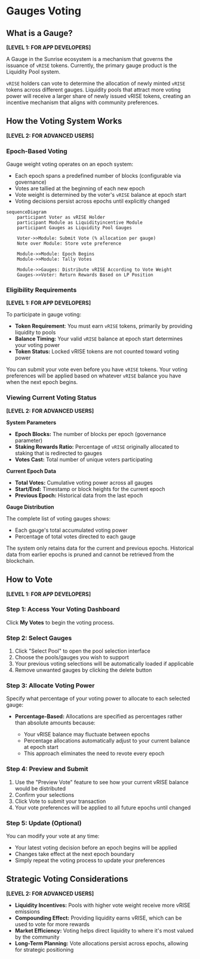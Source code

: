 # Gauges Voting

## What is a Gauge?

**[LEVEL 1: FOR APP DEVELOPERS]**

A Gauge in the Sunrise ecosystem is a mechanism that governs the issuance of `vRISE` tokens. Currently, the primary gauge product is the Liquidity Pool system.

`vRISE` holders can vote to determine the allocation of newly minted `vRISE` tokens across different gauges. Liquidity pools that attract more voting power will receive a larger share of newly issued vRISE tokens, creating an incentive mechanism that aligns with community preferences.

## How the Voting System Works

**[LEVEL 2: FOR ADVANCED USERS]**

### Epoch-Based Voting

Gauge weight voting operates on an epoch system:

* Each epoch spans a predefined number of blocks (configurable via governance)
* Votes are tallied at the beginning of each new epoch
* Vote weight is determined by the voter's `vRISE` balance at epoch start
* Voting decisions persist across epochs until explicitly changed

```mermaid
sequenceDiagram
    participant Voter as vRISE Holder
    participant Module as Liquidityincentive Module
    participant Gauges as Liquidity Pool Gauges
    
    Voter->>Module: Submit Vote (% allocation per gauge)
    Note over Module: Store vote preference
    
    Module->>Module: Epoch Begins
    Module->>Module: Tally Votes
    
    Module->>Gauges: Distribute vRISE According to Vote Weight
    Gauges->>Voter: Return Rewards Based on LP Position
```


### Eligibility Requirements

**[LEVEL 1: FOR APP DEVELOPERS]**

To participate in gauge voting:

* **Token Requirement**: You must earn `vRISE` tokens, primarily by providing liquidity to pools
* **Balance Timing:** Your valid `vRISE` balance at epoch start determines your voting power
* **Token Status:** Locked vRISE tokens are not counted toward voting power

You can submit your vote even before you have `vRISE` tokens. Your voting preferences will be applied based on whatever `vRISE` balance you have when the next epoch begins.

### Viewing Current Voting Status

**[LEVEL 2: FOR ADVANCED USERS]**

**System Parameters**

* **Epoch Blocks:** The number of blocks per epoch (governance parameter)
* **Staking Rewards Ratio:** Percentage of `vRISE` originally allocated to staking that is redirected to gauges
* **Votes Cast:** Total number of unique voters participating

**Current Epoch Data**

* **Total Votes:** Cumulative voting power across all gauges
* **Start/End:** Timestamp or block heights for the current epoch
* **Previous Epoch:** Historical data from the last epoch

**Gauge Distribution**

The complete list of voting gauges shows:

* Each gauge's total accumulated voting power
* Percentage of total votes directed to each gauge

The system only retains data for the current and previous epochs. Historical data from earlier epochs is pruned and cannot be retrieved from the blockchain.

## How to Vote

**[LEVEL 1: FOR APP DEVELOPERS]**

### Step 1: Access Your Voting Dashboard

Click **My Votes** to begin the voting process.

### Step 2: Select Gauges

1. Click "Select Pool" to open the pool selection interface
2. Choose the pools/gauges you wish to support
3. Your previous voting selections will be automatically loaded if applicable
4. Remove unwanted gauges by clicking the delete button

### Step 3: Allocate Voting Power

Specify what percentage of your voting power to allocate to each selected gauge:

- **Percentage-Based:** Allocations are specified as percentages rather than absolute amounts because:

  * Your vRISE balance may fluctuate between epochs
  * Percentage allocations automatically adjust to your current balance at epoch start
  * This approach eliminates the need to revote every epoch

### Step 4: Preview and Submit

1. Use the "Preview Vote" feature to see how your current vRISE balance would be distributed
2. Confirm your selections
3. Click Vote to submit your transaction
4. Your vote preferences will be applied to all future epochs until changed

### Step 5: Update (Optional)
You can modify your vote at any time:

* Your latest voting decision before an epoch begins will be applied
* Changes take effect at the next epoch boundary
* Simply repeat the voting process to update your preferences

## Strategic Voting Considerations

**[LEVEL 2: FOR ADVANCED USERS]**

* **Liquidity Incentives:** Pools with higher vote weight receive more vRISE emissions
* **Compounding Effect:** Providing liquidity earns vRISE, which can be used to vote for more rewards
* **Market Efficiency:** Voting helps direct liquidity to where it's most valued by the community
* **Long-Term Planning:** Vote allocations persist across epochs, allowing for strategic positioning